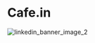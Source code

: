# Cafe.in

![linkedin_banner_image_2](https://user-images.githubusercontent.com/50224550/145966825-ce8adee3-9bb0-4668-b7f9-fce52429dc1a.png)
